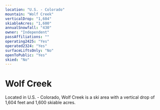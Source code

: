 ```yaml
---
location: "U.S. - Colorado"
mountain: "Wolf Creek"
verticalDrop: "1,604"
skiableAcres: "1,600"
annualSnowfall: "430"
owner: "Independent"
passAffiliations: ""
operating2425: "Yes"
operated2324: "Yes"
surfaceLiftsOnly: "No"
openToPublic: "Yes"
skied: "No"
---
```


# Wolf Creek

Located in U.S. - Colorado, Wolf Creek is a ski area with a vertical drop of 1,604 feet and 1,600 skiable acres.